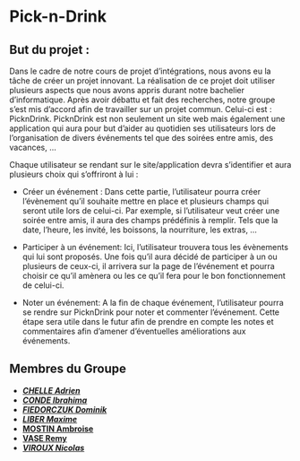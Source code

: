 # Pick-n-Drink

## But du projet :

Dans le cadre de notre cours de projet d’intégrations, nous avons eu la tâche de créer un projet innovant. La réalisation de ce projet doit utiliser plusieurs aspects que nous avons appris durant notre bachelier d’informatique. Après avoir débattu et fait des recherches, notre groupe s’est mis d’accord afin de travailler sur un projet commun. Celui-ci est : PicknDrink.
PicknDrink est non seulement un site web mais également une application qui aura pour but d’aider au quotidien ses utilisateurs lors de l’organisation de divers événements tel que des soirées entre amis, des vacances, … 

Chaque utilisateur se rendant sur le site/application devra s’identifier et aura plusieurs choix qui s’offriront à lui :
*	Créer un événement :
Dans cette partie, l’utilisateur pourra créer l’évènement qu’il souhaite mettre en place et plusieurs champs qui seront utile lors de celui-ci. 
Par exemple, si l’utilisateur veut créer une soirée entre amis, il aura des champs prédéfinis à remplir. Tels que la date, l’heure, les invité, les boissons, la nourriture, les extras, …

*	Participer à un événement:
Ici, l’utilisateur trouvera tous les évènements qui lui sont proposés. Une fois qu’il aura décidé de participer à un ou plusieurs de ceux-ci, il arrivera sur la page de l’événement et pourra choisir ce qu’il amènera ou les ce qu’il fera pour le bon fonctionnement de celui-ci.

*	Noter un événement:
A la fin de chaque événement, l’utilisateur pourra se rendre sur PicknDrink pour noter et commenter l’événement. Cette étape sera utile dans le futur afin de prendre en compte les notes et commentaires afin d’amener d’éventuelles améliorations aux événements.


## Membres du Groupe 

- [_**CHELLE Adrien**_](https://github.com/ATHOOS)
- [_**CONDE Ibrahima**_](https://github.com/Ibra-Yves)
- [_**FIEDORCZUK Dominik**_](https://github.com/domad007) 
- [_**LIBER Maxime**_](https://github.com/LiberTMx)
- [ **MOSTIN Ambroise**](https://github.com/amostin)
- [ **VASE Remy**](https://github.com/RemyVase)
- [_**VIROUX Nicolas**_](https://github.com/VirouxNicolas) 

